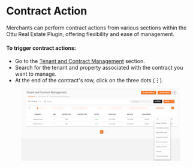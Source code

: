 # Contract Action

Merchants can perform contract actions from various sections within the Ottu Real Estate Plugin, offering flexibility and ease of management.

#### &#x20;To trigger contract actions:

* Go to the [Tenant and Contract Management](../../tenant-and-contract-dashboard.md) section.
* Search for the tenant and property associated with the contract you want to manage.
* At the end of the contract's row, click on the three dots (**⋮**).

<figure><img src="../../../../../../.gitbook/assets/image (22).png" alt=""><figcaption></figcaption></figure>
